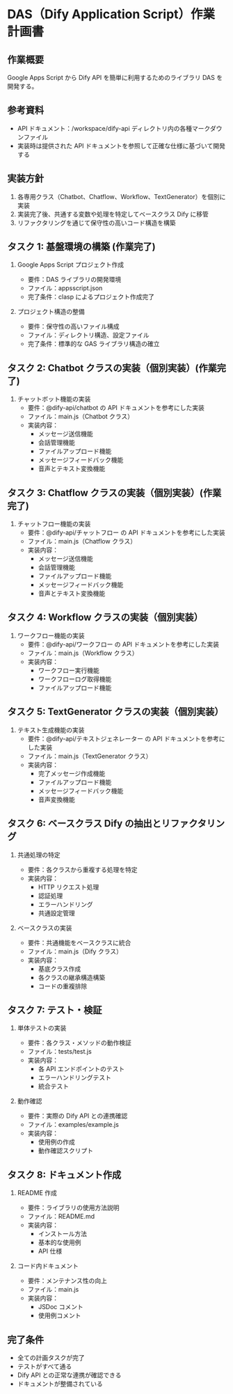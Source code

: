 # DAS（Dify Application Script）作業計画書

## 作業概要

Google Apps Script から Dify API を簡単に利用するためのライブラリ DAS を開発する。

## 参考資料

- API ドキュメント：/workspace/dify-api ディレクトリ内の各種マークダウンファイル
- 実装時は提供された API ドキュメントを参照して正確な仕様に基づいて開発する

## 実装方針

1. 各専用クラス（Chatbot、Chatflow、Workflow、TextGenerator）を個別に実装
2. 実装完了後、共通する変数や処理を特定してベースクラス Dify に移管
3. リファクタリングを通じて保守性の高いコード構造を構築

## タスク 1: 基盤環境の構築 (作業完了)

1. Google Apps Script プロジェクト作成

   - 要件：DAS ライブラリの開発環境
   - ファイル：appsscript.json
   - 完了条件：clasp によるプロジェクト作成完了

2. プロジェクト構造の整備
   - 要件：保守性の高いファイル構成
   - ファイル：ディレクトリ構造、設定ファイル
   - 完了条件：標準的な GAS ライブラリ構造の確立

## タスク 2: Chatbot クラスの実装（個別実装）(作業完了)

1. チャットボット機能の実装
   - 要件：@dify-api/chatbot の API ドキュメントを参考にした実装
   - ファイル：main.js（Chatbot クラス）
   - 実装内容：
     - メッセージ送信機能
     - 会話管理機能
     - ファイルアップロード機能
     - メッセージフィードバック機能
     - 音声とテキスト変換機能

## タスク 3: Chatflow クラスの実装（個別実装）(作業完了)

1. チャットフロー機能の実装
   - 要件：@dify-api/チャットフロー の API ドキュメントを参考にした実装
   - ファイル：main.js（Chatflow クラス）
   - 実装内容：
     - メッセージ送信機能
     - 会話管理機能
     - ファイルアップロード機能
     - メッセージフィードバック機能
     - 音声とテキスト変換機能

## タスク 4: Workflow クラスの実装（個別実装）

1. ワークフロー機能の実装
   - 要件：@dify-api/ワークフロー の API ドキュメントを参考にした実装
   - ファイル：main.js（Workflow クラス）
   - 実装内容：
     - ワークフロー実行機能
     - ワークフローログ取得機能
     - ファイルアップロード機能

## タスク 5: TextGenerator クラスの実装（個別実装）

1. テキスト生成機能の実装
   - 要件：@dify-api/テキストジェネレーター の API ドキュメントを参考にした実装
   - ファイル：main.js（TextGenerator クラス）
   - 実装内容：
     - 完了メッセージ作成機能
     - ファイルアップロード機能
     - メッセージフィードバック機能
     - 音声変換機能

## タスク 6: ベースクラス Dify の抽出とリファクタリング

1. 共通処理の特定

   - 要件：各クラスから重複する処理を特定
   - 実装内容：
     - HTTP リクエスト処理
     - 認証処理
     - エラーハンドリング
     - 共通設定管理

2. ベースクラスの実装
   - 要件：共通機能をベースクラスに統合
   - ファイル：main.js（Dify クラス）
   - 実装内容：
     - 基底クラス作成
     - 各クラスの継承構造構築
     - コードの重複排除

## タスク 7: テスト・検証

1. 単体テストの実装

   - 要件：各クラス・メソッドの動作検証
   - ファイル：tests/test.js
   - 実装内容：
     - 各 API エンドポイントのテスト
     - エラーハンドリングテスト
     - 統合テスト

2. 動作確認
   - 要件：実際の Dify API との連携確認
   - ファイル：examples/example.js
   - 実装内容：
     - 使用例の作成
     - 動作確認スクリプト

## タスク 8: ドキュメント作成

1. README 作成

   - 要件：ライブラリの使用方法説明
   - ファイル：README.md
   - 実装内容：
     - インストール方法
     - 基本的な使用例
     - API 仕様

2. コード内ドキュメント
   - 要件：メンテナンス性の向上
   - ファイル：main.js
   - 実装内容：
     - JSDoc コメント
     - 使用例コメント

## 完了条件

- 全ての計画タスクが完了
- テストがすべて通る
- Dify API との正常な連携が確認できる
- ドキュメントが整備されている
